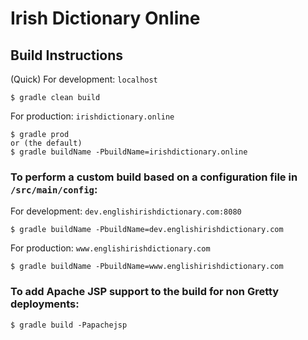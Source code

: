 # Irish Dictionary Online
## Build Instructions
(Quick) For development: `localhost`
```
$ gradle clean build
```
For production: `irishdictionary.online`
```
$ gradle prod
or (the default)
$ gradle buildName -PbuildName=irishdictionary.online
```
### To perform a custom build based on a configuration file in `/src/main/config`:
For development: `dev.englishirishdictionary.com:8080`
```
$ gradle buildName -PbuildName=dev.englishirishdictionary.com
```
For production: `www.englishirishdictionary.com`
```
$ gradle buildName -PbuildName=www.englishirishdictionary.com
```
### To add Apache JSP support to the build for non Gretty deployments:
```
$ gradle build -Papachejsp
```
